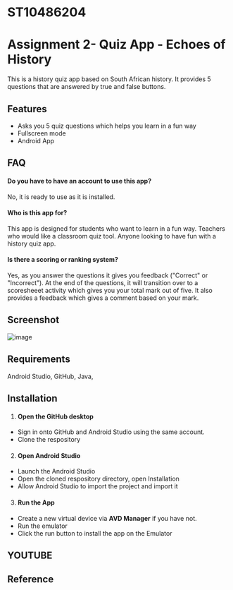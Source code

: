 # ST10486204
# Assignment 2- Quiz App - Echoes of History

This is a history quiz app based on South African history. It provides 5 questions that are answered by true and false buttons. 

## Features

- Asks you 5 quiz questions which helps you learn in a fun way
- Fullscreen mode
- Android App

## FAQ

#### Do you have to have an account to use this app?
No, it is ready to use as it is installed.


#### Who is this app for?
This app is designed for students who want to learn in a fun way.
Teachers who would like a classroom quiz tool.
Anyone looking to have fun with a history quiz app.

#### Is there a scoring or ranking system?
Yes, as you answer the questions it gives you feedback ("Correct" or "Incorrect"). At the end of the questions, it will transition over to a scoresheeet activity which gives you your total mark out of five.
It also provides a feedback which gives a comment based on your mark.

## Screenshot

 ![image](https://github.com/user-attachments/assets/dc49b96f-f939-42d2-9161-31076ca07f32)



## Requirements

Android Studio, 
GitHub, 
Java, 

## Installation

1. #### Open the GitHub desktop

- Sign in onto GitHub and Android Studio using the same account.
- Clone the respository

2. #### Open Android Studio 

- Launch the Android Studio
- Open the cloned respository directory, open Installation
- Allow Android Studio to import the project and import it

3. #### Run the App

- Create a new virtual device via **AVD Manager** if you have not.
- Run the emulator
- Click the run button to install the app on the Emulator

## YOUTUBE



## Reference 




